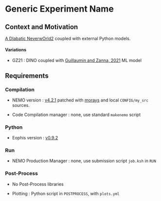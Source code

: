 # Generic Experiment Name

## Context and Motivation

[A DIabatic NeverwOrld2](https://github.com/vopikamm/DINO) coupled with external Python models.

#### Variations
- GZ21 : DINO coupled with [Guillaumin and Zanna, 2021](https://doi.org/10.1029/2021MS002534) ML model 

## Requirements

### Compilation

- NEMO version : [v4.2.1](https://forge.nemo-ocean.eu/nemo/nemo/-/releases/4.2.1) patched with [morays](https://github.com/morays-community/morays-doc/tree/main/nemo_src) and local `CONFIG/my_src` sources.

- Code Compilation manager : none, use standard `makenemo` script


### Python

- Eophis version : [v0.9.2](https://github.com/alexis-barge/eophis/tree/v0.9.2)


### Run

- NEMO Production Manager : none, use submission script `job.ksh` in `RUN`


### Post-Process

- No Post-Process libraries

- Plotting : Python script in `POSTPROCESS`, with `plots.yml`

